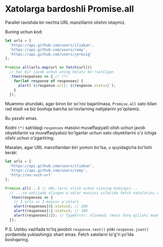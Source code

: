 # Xatolarga bardoshli Promise.all

Parallel ravishda bir nechta URL manzillarini olishni istaymiz.

Buning uchun kod:

```js run
let urls = [
  'https://api.github.com/users/iliakan',
  'https://api.github.com/users/remy',
  'https://api.github.com/users/jeresig'
];

Promise.all(urls.map(url => fetch(url)))
  // har bir javob uchun uning holati ko'rsatilgan
  .then(responses => { // (*)
    for(let response of responses) {
      alert(`${response.url}: ${response.status}`);
    }
  });
```

Muammo shundaki, agar biron bir so'rov bajarilmasa, `Promise.all` xato bilan rad etadi va biz boshqa barcha so'rovlarning natijalarini yo'qotamiz.

Bu yaxshi emas.

Kodni `(*)` satridagi `responses` massivi muvaffaqiyatli olish uchun javob obyektlarini va muvaffaqiyatsiz bo'lganlar uchun xato obyektlarini o'z ichiga olishi uchun o'zgartiring.

Masalan, agar URL manzillaridan biri yomon bo'lsa, u quyidagicha bo'lishi kerak:

```js
let urls = [
  'https://api.github.com/users/iliakan',
  'https://api.github.com/users/remy',
  'http://no-such-url'
];

Promise.all(...) // URL-larni olish uchun sizning kodingiz...
  // ...va natijada olingan a'zolar massivi sifatida fetch xatolarini o'tkazing...
  .then(responses => {  
    // 3 urls => 3 massiv a'zolari
    alert(responses[0].status); // 200
    alert(responses[1].status); // 200
    alert(responses[2]); // TypeError: olinmadi (matn farq qilishi mumkin)
  });
```

P.S. Ushbu vazifada to'liq javobni `response.text()` yoki `response.json()` yordamida yuklashingiz shart emas. Fetch xatolarni to'g'ri yo'lda boshqaring.
